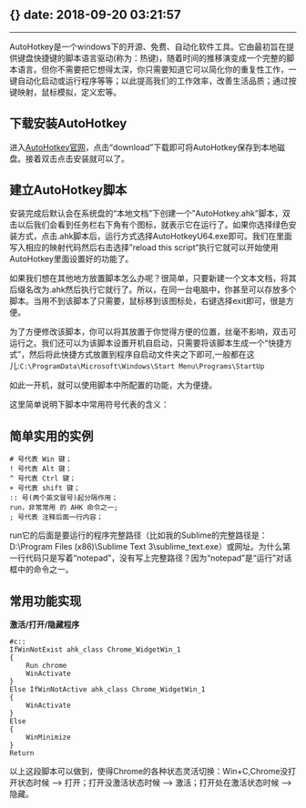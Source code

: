 {}
date: 2018-09-20 03:21:57
---

---
AutoHotkey是一个windows下的开源、免费、自动化软件工具。它由最初旨在提供键盘快捷键的脚本语言驱动(称为：热键)，随着时间的推移演变成一个完整的脚本语言。但你不需要把它想得太深，你只需要知道它可以简化你的重复性工作，一键自动化启动或运行程序等等；以此提高我们的工作效率，改善生活品质；通过按键映射，鼠标模拟，定义宏等。

## 下载安装AutoHotkey

进入[AutoHotkey官网](http://www.autohotkey.com/)，点击“download”下载即可将AutoHotkey保存到本地磁盘。接着双击点击安装就可以了。

## 建立AutoHotkey脚本

安装完成后默认会在系统盘的“本地文档”下创建一个”AutoHotkey.ahk”脚本，双击以后我们会看到任务栏右下角有个图标，就表示它在运行了。如果你选择绿色安装方式，点击.ahk脚本后，运行方式选择AutoHotkeyU64.exe即可。我们在里面写入相应的映射代码然后右击选择”reload this script“执行它就可以开始使用AutoHotkey里面设置好的功能了。

如果我们想在其他地方放置脚本怎么办呢？很简单，只要新建一个文本文档，将其后缀名改为.ahk然后执行它就行了。所以，在同一台电脑中，你甚至可以存放多个脚本。当用不到该脚本了只需要，鼠标移到该图标处，右键选择exit即可，很是方便。

为了方便修改该脚本，你可以将其放置于你觉得方便的位置，丝毫不影响，双击可运行之。我们还可以为该脚本设置开机自启动，只需要将该脚本生成一个“快捷方式”，然后将此快捷方式放置到程序自启动文件夹之下即可,一般都在这儿:`C:\ProgramData\Microsoft\Windows\Start Menu\Programs\StartUp`

如此一开机，就可以使用脚本中所配置的功能，大为便捷。

这里简单说明下脚本中常用符号代表的含义：

## 简单实用的实例

```
# 号代表 Win 键；
! 号代表 Alt 键；
^ 号代表 Ctrl 键；
+ 号代表 shift 键；
:: 号(两个英文冒号)起分隔作用；
run，非常常用 的 AHK 命令之一;
; 号代表 注释后面一行内容；
```

run它的后面是要运行的程序完整路径（比如我的Sublime的完整路径是：D:\Program Files (x86)\Sublime Text 3\sublime_text.exe）或网址。为什么第一行代码只是写着“notepad”，没有写上完整路径？因为“notepad”是“运行”对话框中的命令之一。


## 常用功能实现

**激活/打开/隐藏程序**

```
#c::
IfWinNotExist ahk_class Chrome_WidgetWin_1
{
    Run chrome
    WinActivate
}
Else IfWinNotActive ahk_class Chrome_WidgetWin_1
{
    WinActivate
}
Else
{
    WinMinimize
}
Return
```

以上这段脚本可以做到，使得Chrome的各种状态灵活切换：Win+C,Chrome没打开状态时候 –> 打开；打开没激活状态时候 –> 激活；打开处在激活状态时候 —> 隐藏。



